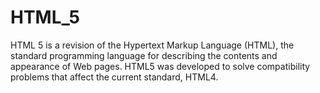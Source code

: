 # HTML_5
HTML 5 is a revision of the Hypertext Markup Language (HTML), the standard programming language for describing the contents and appearance of Web pages. HTML5 was developed to solve compatibility problems that affect the current standard, HTML4.

